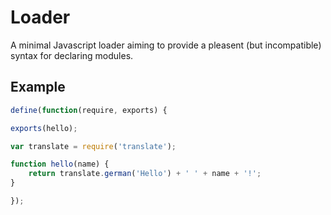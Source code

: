 # Loader

A minimal Javascript loader aiming to provide a pleasent (but incompatible) syntax for declaring modules.

## Example

```javascript
define(function(require, exports) {

exports(hello);

var translate = require('translate');

function hello(name) {
    return translate.german('Hello') + ' ' + name + '!';
}

});
```
